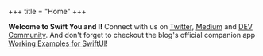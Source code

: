 +++
title = "Home"
+++

**Welcome to Swift You and I!** Connect with us on [Twitter](https://twitter.com/swiftyoui), [Medium](https://medium.com/swift-you-and-i) and [DEV Community](https://dev.to/swift-you-and-i). And don't forget to checkout the blog's official companion app [Working Examples for SwiftUI](app)!
